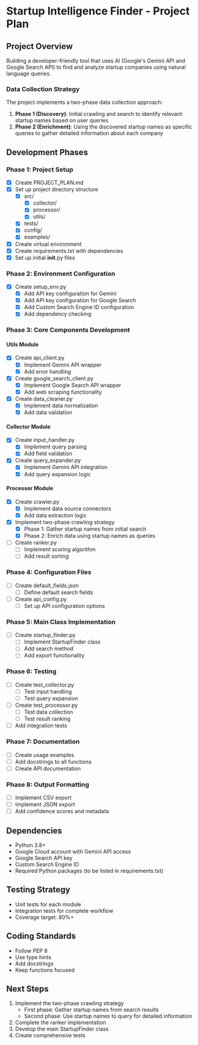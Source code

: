 # Startup Intelligence Finder - Project Plan

## Project Overview
Building a developer-friendly tool that uses AI (Google's Gemini API and Google Search API) to find and analyze startup companies using natural language queries.

### Data Collection Strategy
The project implements a two-phase data collection approach:
1. **Phase 1 (Discovery)**: Initial crawling and search to identify relevant startup names based on user queries
2. **Phase 2 (Enrichment)**: Using the discovered startup names as specific queries to gather detailed information about each company

## Development Phases

### Phase 1: Project Setup
- [x] Create PROJECT_PLAN.md
- [x] Set up project directory structure
  - [x] src/
    - [x] collector/
    - [x] processor/
    - [x] utils/
  - [x] tests/
  - [x] config/
  - [x] examples/
- [x] Create virtual environment
- [x] Create requirements.txt with dependencies
- [x] Set up initial __init__.py files

### Phase 2: Environment Configuration
- [x] Create setup_env.py
  - [x] Add API key configuration for Gemini
  - [x] Add API key configuration for Google Search
  - [x] Add Custom Search Engine ID configuration
  - [x] Add dependency checking

### Phase 3: Core Components Development

#### Utils Module
- [x] Create api_client.py
  - [x] Implement Gemini API wrapper
  - [x] Add error handling
- [x] Create google_search_client.py
  - [x] Implement Google Search API wrapper
  - [x] Add web scraping functionality
- [x] Create data_cleaner.py
  - [x] Implement data normalization
  - [x] Add data validation

#### Collector Module
- [x] Create input_handler.py
  - [x] Implement query parsing
  - [x] Add field validation
- [x] Create query_expander.py
  - [x] Implement Gemini API integration
  - [x] Add query expansion logic

#### Processor Module
- [x] Create crawler.py
  - [x] Implement data source connectors
  - [x] Add data extraction logic
- [x] Implement two-phase crawling strategy
  - [x] Phase 1: Gather startup names from initial search
  - [x] Phase 2: Enrich data using startup names as queries
- [ ] Create ranker.py
  - [ ] Implement scoring algorithm
  - [ ] Add result sorting

### Phase 4: Configuration Files
- [ ] Create default_fields.json
  - [ ] Define default search fields
- [ ] Create api_config.py
  - [ ] Set up API configuration options

### Phase 5: Main Class Implementation
- [ ] Create startup_finder.py
  - [ ] Implement StartupFinder class
  - [ ] Add search method
  - [ ] Add export functionality

### Phase 6: Testing
- [ ] Create test_collector.py
  - [ ] Test input handling
  - [ ] Test query expansion
- [ ] Create test_processor.py
  - [ ] Test data collection
  - [ ] Test result ranking
- [ ] Add integration tests

### Phase 7: Documentation
- [ ] Create usage examples
- [ ] Add docstrings to all functions
- [ ] Create API documentation

### Phase 8: Output Formatting
- [ ] Implement CSV export
- [ ] Implement JSON export
- [ ] Add confidence scores and metadata

## Dependencies
- Python 3.8+
- Google Cloud account with Gemini API access
- Google Search API key
- Custom Search Engine ID
- Required Python packages (to be listed in requirements.txt)

## Testing Strategy
- Unit tests for each module
- Integration tests for complete workflow
- Coverage target: 80%+

## Coding Standards
- Follow PEP 8
- Use type hints
- Add docstrings
- Keep functions focused

## Next Steps
1. Implement the two-phase crawling strategy
   - First phase: Gather startup names from search results
   - Second phase: Use startup names to query for detailed information
2. Complete the ranker implementation
3. Develop the main StartupFinder class
4. Create comprehensive tests
